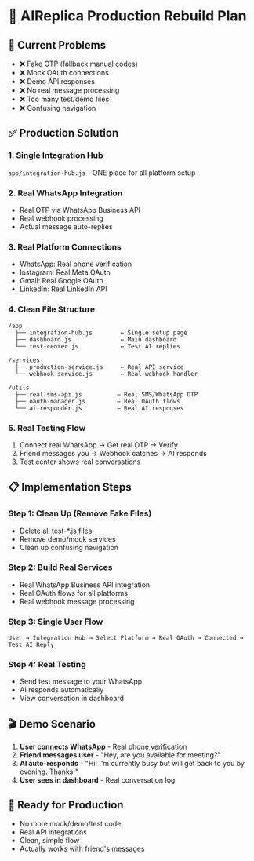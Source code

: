 # 🚀 AIReplica Production Rebuild Plan

## 🎯 Current Problems
- ❌ Fake OTP (fallback manual codes)
- ❌ Mock OAuth connections
- ❌ Demo API responses 
- ❌ No real message processing
- ❌ Too many test/demo files
- ❌ Confusing navigation

## ✅ Production Solution

### 1. **Single Integration Hub** 
`app/integration-hub.js` - ONE place for all platform setup

### 2. **Real WhatsApp Integration**
- Real OTP via WhatsApp Business API
- Real webhook processing
- Actual message auto-replies

### 3. **Real Platform Connections**
- WhatsApp: Real phone verification
- Instagram: Real Meta OAuth
- Gmail: Real Google OAuth  
- LinkedIn: Real LinkedIn API

### 4. **Clean File Structure**
```
/app
  ├── integration-hub.js        ← Single setup page
  ├── dashboard.js              ← Main dashboard
  └── test-center.js            ← Test AI replies

/services
  ├── production-service.js     ← Real API service
  └── webhook-service.js        ← Real webhook handler

/utils
  ├── real-sms-api.js          ← Real SMS/WhatsApp OTP
  ├── oauth-manager.js         ← Real OAuth flows
  └── ai-responder.js          ← Real AI responses
```

### 5. **Real Testing Flow**
1. Connect real WhatsApp → Get real OTP → Verify
2. Friend messages you → Webhook catches → AI responds
3. Test center shows real conversations

## 📋 Implementation Steps

### Step 1: Clean Up (Remove Fake Files)
- Delete all test-*.js files
- Remove demo/mock services
- Clean up confusing navigation

### Step 2: Build Real Services
- Real WhatsApp Business API integration
- Real OAuth flows for all platforms
- Real webhook message processing

### Step 3: Single User Flow
```
User → Integration Hub → Select Platform → Real OAuth → Connected → Test AI Reply
```

### Step 4: Real Testing
- Send test message to your WhatsApp
- AI responds automatically 
- View conversation in dashboard

## 🎬 Demo Scenario
1. **User connects WhatsApp** - Real phone verification
2. **Friend messages user** - "Hey, are you available for meeting?"  
3. **AI auto-responds** - "Hi! I'm currently busy but will get back to you by evening. Thanks!"
4. **User sees in dashboard** - Real conversation log

## 🚀 Ready for Production
- No more mock/demo/test code
- Real API integrations
- Clean, simple flow
- Actually works with friend's messages
